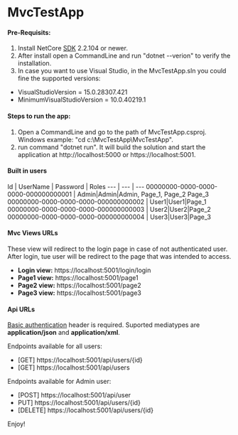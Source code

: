 # MvcTestApp

#### Pre-Requisits:

1. Install NetCore [SDK](https://dotnet.microsoft.com/download) 2.2.104 or newer.
2. After install open a CommandLine and run "dotnet --verion" to verify the installation.
3. In case you want to use Visual Studio, in the MvcTestApp.sln you could fine the supported versions:
 - VisualStudioVersion = 15.0.28307.421
 - MinimumVisualStudioVersion = 10.0.40219.1

#### Steps to run the app:
1. Open a CommandLine and go to the path of MvcTestApp.csproj. Windows example: "cd c:\MvcTestApp\MvcTestApp".
2. run command "dotnet run". It will build the solution and start the application at http://localhost:5000 or https://localhost:5001.

#### Built in users

Id | UserName | Password | Roles
--- | --- | ---
00000000-0000-0000-0000-000000000001 | Admin|Admin|Admin, Page_1, Page_2 Page_3
00000000-0000-0000-0000-000000000002 | User1|User1|Page_1
00000000-0000-0000-0000-000000000003 | User2|User2|Page_2
00000000-0000-0000-0000-000000000004 | User3|User3|Page_3

#### Mvc Views URLs

These view will redirect to the login page in case of not authenticated user. After login, tue user will be redirect to the page that was intended to access.

+ **Login view:** https://localhost:5001/login/login
+ **Page1 view:** https://localhost:5001/page1
+ **Page2 view:** https://localhost:5001/page2
+ **Page3 view:** https://localhost:5001/page3

#### Api URLs

[Basic authentication](https://developer.mozilla.org/es/docs/Web/HTTP/Headers/Authorization) header is required.
Suported mediatypes are **application/json** and **application/xml**.

Endpoints available for all users:

+ [GET] https://localhost:5001/api/users/{id}
+ [GET] https://localhost:5001/api/users

Endpoints available for Admin user:
+ [POST] https://localhost:5001/api/user
+ PUT] https://localhost:5001/api/users/{id}
+ [DELETE] https://localhost:5001/api/users/{id}

Enjoy!

